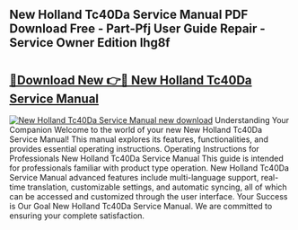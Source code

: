 ## New Holland Tc40Da Service Manual PDF Download Free - Part-Pfj User Guide Repair - Service Owner Edition lhg8f

# <h2><a href="http://bc87704.oget.top/?id=New+Holland+Tc40Da+Service+Manual">🔗Download New 👉🔴 New Holland Tc40Da Service Manual</a></h2>

[![New Holland Tc40Da Service Manual new download](https://i.imgur.com/5g1atiW.png)](http://bc87704.oget.top/?id=New+Holland+Tc40Da+Service+Manual)
Understanding Your Companion Welcome to the world of your new New Holland Tc40Da Service Manual! This manual explores its features, functionalities, and provides essential operating instructions. Operating Instructions for Professionals New Holland Tc40Da Service Manual This guide is intended for professionals familiar with product type operation. New Holland Tc40Da Service Manual advanced features include multi-language support, real-time translation, customizable settings, and automatic syncing, all of which can be accessed and customized through the user interface. Your Success is Our Goal New Holland Tc40Da Service Manual. We are committed to ensuring your complete satisfaction.
